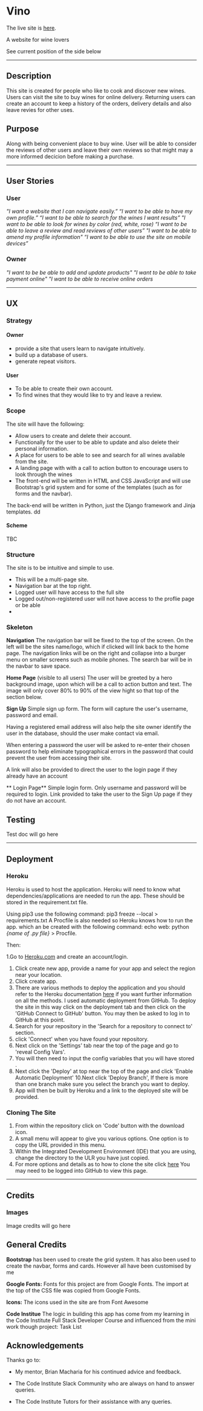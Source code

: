 # Vino

  
The live site is [here](https://bradders81-vino.herokuapp.com/).

A website for wine lovers

See current position of the side below
____

## Description

This site is created for people who like to cook and discover new wines.  Users can visit the site to buy wines for online delivery.  Returning users can create an account to keep a history of the orders, delivery details and also leave revies for other uses.

## Purpose

Along with being convenient place to buy wine.  User will be able to consider the reviews of other users and leave their own reviews so that might may a more informed decicion before making a purchase.
____

## User Stories

### User

*"I want a website that I can navigate easily.”
“I want to be able to have my own profile.”
“I want to be able to search for the wines I want results”
"I want to be able to look for wines by color (red, white, rose)
“I want to be able to leave a review and read reviews of other users”
"I want to be able to amend my profile information"
“I want to be able to use the site on mobile devices”*

### Owner
*"I want to be be able to add and update products"
"I want to be able to take payment online"
"I want to be able to receive online orders*

____

## UX

### **Strategy**

#### Owner

- provide a site that users learn to navigate intuitively.
- build up a database of users.
- generate repeat visitors.


#### User

- To be able to create their own account.
- To find wines that they would like to try and leave a review.

### **Scope**

The site will have the following:

 - Allow users to create and delete their account.
 - Functionally for the user to be able to update and also delete their personal information.
 - A place for users to be able to see and search for all wines available from the site.
 - A landing page with with a call to action button to encourage users to look through the wines
 - The front-end will be written in HTML and CSS JavaScript and will use Bootstrap's grid system and for some of the templates (such as for forms and the navbar). 

The back-end will be written in Python, just the Django framework and Jinja templates.
dd
 #### Scheme

TBC


### **Structure**

The site is to be intuitive and simple to use.  

 - This will be a multi-page site.
 - Navigation bar at the top right.
 - Logged user will have access to the full site
 - Logged out/non-registered user will not have access to the proflie page or be able 
 - 
### **Skeleton**

 **Navigation**
The navigation bar will be fixed to the top of the screen.  On the left will be the sites name/logo, which if clicked will link back to the home page.  The navigation links will be on the right and collapse into a burger menu on smaller screens such as mobile phones.  The search bar will be in the navbar to save space.


**Home Page** (visible to all users)
The user will be greeted by a hero background  image, upon which will be a call to action button and text.  The image will only cover 80% to 90% of the view hight so that top of the section below.


**Sign Up**
Simple sign up form.  The form will capture the user's username, password and email.  

Having a registered email address will also help the site owner identify the user in the database, should the user make contact via email.

When entering a password the user will be asked to re-enter their chosen password to help eliminate typographical errors in the password that could prevent the user from accessing their site.
 
A link will also be provided to direct the user to the login page if they already have an account

** Login Page**
Simple login form.  Only username and password will be required to login.  Link provided to take the user to the Sign Up page if they do not have an account.


## Testing

Test doc will go here

____

## Deployment


### Heroku
Heroku is used to host the application.  Heroku will need to know what dependencies/applications are needed to run the app.  These should be stored in the requirement.txt file.  

Using pip3 use the following command: pip3 freeze --local > requirements.txt
A Procfile  is also needed so Heroku knows how to run the app.  which an be created with the following command: echo web: python *{name of .py file}* > Procfile.

Then:

1.Go to [Heroku.com](https://www.heroku.com/) and create an account/login.
1. Click create new app, provide a name for your app and select the region near your location.
1. Click create app.
1. There are various methods to deploy the application and you should refer to the Heroku documentation [here](https://devcenter.heroku.com/categories/reference#deployment) if you want further information on all the methods.  I used automatic deployment from GitHub.  To deploy the site in this way click on the deployment tab and then click on the 'GitHub Connect to GitHub' button.  You may then be asked to log in to GitHub at this point.
1. Search for your repository in the 'Search for a repository to connect to' section.
1.  click 'Connect' when you have found your repository.
1. Next click on the 'Settings' tab near the top of the page and go to 'reveal Config Vars'.
1. You will then need to input the config variables that you will have stored .
1. Next click the 'Deploy' at top near the top of the page and click 'Enable Automatic Deployment'
10.Next click 'Deploy Branch', If there is more than one branch make sure you select the branch you want to deploy. 
1. App will then be built by Heroku and a link to the deployed site will be provided.




### Cloning The Site

1. From within the repository click on 'Code' button with the download icon.
2. A small menu will appear to give you various options.  One option is to copy the URL provided in this menu.
3. Within the Integrated Development Environment (IDE) that you are using, change the directory to the ULR you have just copied.
4. For more options and details as to how to clone the site click [here](https://docs.github.com/en/free-pro-team@latest/github/using-git/which-remote-url-should-i-use) You may need to be logged into GitHub to view this page.

____

## Credits

### Images

Image credits will go here



## General Credits

**Bootstrap** has been used to create the grid system.  It has also been used to create the navbar, forms and  cards.  However all have been customised by me

**Google Fonts:**  Fonts for this project are from Google Fonts.  The import at the top of the CSS file was copied from Google Fonts.

**Icons:** The icons used in the site are from Font Awesome

**Code Institue** The logic in building this app has come from my learning in the Code Institute Full Stack Developer Course and influenced from the mini work though project: Task List

## Acknowledgements

Thanks go to:

* My mentor, Brian Macharia for his continued  advice and feedback.

* The Code Institute Slack Community who are always on hand to answer queries.

* The Code Institute Tutors for their assistance with any queries.



